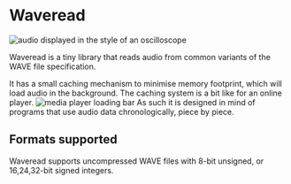 # Waveread

![audio displayed in the style of an oscilloscope](https://billguastalla.com/binaries/wavereader/github_resources/wave-highlight.png)

Waveread is a tiny library that reads audio from common variants of the WAVE file specification.

It has a small caching mechanism to minimise memory footprint, which will load audio in the background.
The caching system is a bit like for an online player.
![media player loading bar](https://billguastalla.com/binaries/wavereader/github_resources/loadingbar.png)
As such it is designed in mind of programs that use audio data chronologically, piece by piece.

## Formats supported

Waveread supports uncompressed WAVE files with 8-bit unsigned,
or 16,24,32-bit signed integers.
